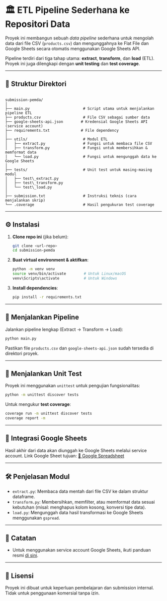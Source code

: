 # 🏛 ETL Pipeline Sederhana ke Repositori Data

Proyek ini membangun sebuah *data pipeline* sederhana untuk mengolah data dari file CSV (`products.csv`) dan mengunggahnya ke Flat File dan Google Sheets secara otomatis menggunakan Google Sheets API. 

Pipeline terdiri dari tiga tahap utama: **extract**, **transform**, dan **load** (ETL). Proyek ini juga dilengkapi dengan **unit testing** dan **test coverage**.

---

## 📁 Struktur Direktori

```

submission-pemda/
│
├── main.py                        # Script utama untuk menjalankan pipeline ETL
├── products.csv                   # File CSV sebagai sumber data
├── google-sheets-api.json        # Kredensial Google Sheets API (service account)
├── requirements.txt              # File dependency
│
├── utils/                         # Modul ETL
│   ├── extract.py                 # Fungsi untuk membaca file CSV
│   ├── transform.py               # Fungsi untuk membersihkan & memformat data
│   └── load.py                    # Fungsi untuk mengunggah data ke Google Sheets
│
├── tests/                         # Unit test untuk masing-masing modul
│   ├── test\_extract.py
│   ├── test\_transform.py
│   └── test\_load.py
│
├── submission.txt                 # Instruksi teknis (cara menjalankan skrip)
└── .coverage                      # Hasil pengukuran test coverage

````

---

## ⚙️ Instalasi

1. **Clone repo ini** (jika belum):
   ```bash
   git clone <url-repo>
   cd submission-pemda
    ````

2. **Buat virtual environment & aktifkan**:

   ```bash
   python -m venv venv
   source venv/bin/activate        # Untuk Linux/macOS
   venv\Scripts\activate           # Untuk Windows
   ```

3. **Install dependencies**:

   ```bash
   pip install -r requirements.txt
   ```

---

## 🚀 Menjalankan Pipeline

Jalankan pipeline lengkap (Extract → Transform → Load):

```bash
python main.py
```

Pastikan file `products.csv` dan `google-sheets-api.json` sudah tersedia di direktori proyek.

---

## 🧪 Menjalankan Unit Test

Proyek ini menggunakan `unittest` untuk pengujian fungsionalitas:

```bash
python -m unittest discover tests
```

Untuk mengukur **test coverage**:

```bash
coverage run -m unittest discover tests
coverage report -m
```

---

## 🔗 Integrasi Google Sheets

Hasil akhir dari data akan diunggah ke Google Sheets melalui service account. Link Google Sheet tujuan:
[🔗 Google Spreadsheet](https://docs.google.com/spreadsheets/d/14BctMkMRHxLgnYDMkaDFx9ccGVFI92pbeKbBu34kpCw/edit?gid=0)

---

## 🛠 Penjelasan Modul

* `extract.py`: Membaca data mentah dari file CSV ke dalam struktur dataframe.
* `transform.py`: Membersihkan, memfilter, atau memformat data sesuai kebutuhan (misal: menghapus kolom kosong, konversi tipe data).
* `load.py`: Mengunggah data hasil transformasi ke Google Sheets menggunakan `gspread`.

---

## 📝 Catatan

* Untuk menggunakan service account Google Sheets, ikuti panduan resmi [di sini](https://docs.gspread.org/en/latest/oauth2.html#for-bots-using-service-account).

---

## 📄 Lisensi

Proyek ini dibuat untuk keperluan pembelajaran dan submission internal. Tidak untuk penggunaan komersial tanpa izin.
